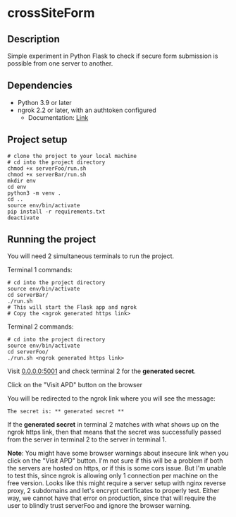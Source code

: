 # crossSiteForm

## Description
Simple experiment in Python Flask to check if secure form submission is possible from one server to another.

## Dependencies
* Python 3.9 or later
* ngrok 2.2 or later, with an authtoken configured
  * Documentation: [Link](https://ngrok.com/docs#getting-started-authtoken)

## Project setup
```shell
# clone the project to your local machine
# cd into the project directory
chmod +x serverFoo/run.sh
chmod +x serverBar/run.sh
mkdir env
cd env
python3 -m venv .
cd ..
source env/bin/activate
pip install -r requirements.txt
deactivate
```

## Running the project
You will need 2 simultaneous terminals to run the project.

Terminal 1 commands:
```shell
# cd into the project directory
source env/bin/activate
cd serverBar/
./run.sh
# This will start the Flask app and ngrok
# Copy the <ngrok generated https link>
```

Terminal 2 commands:
```shell
# cd into the project directory
source env/bin/activate
cd serverFoo/
./run.sh <ngrok generated https link>
```

Visit [0.0.0.0:5001]() and check terminal 2 for the **generated secret**.

Click on the "Visit APD" button on the browser

You will be redirected to the ngrok link where you will see the message:
```text
The secret is: ** generated secret **
```
If the **generated secret** in terminal 2 matches with what shows up on the ngrok https link, then that means that the
secret was successfully passed from the server in terminal 2 to the server in terminal 1.

**Note**: You might have some browser warnings about insecure link when you click on the "Visit APD" button. I'm not sure if
this will be a problem if both the servers are hosted on https, or if this is some cors issue. But I'm unable to test this,
since ngrok is allowing only 1 connection per machine on the free version. Looks like this might require a server setup
with nginx reverse proxy, 2 subdomains and let's encrypt certificates to properly test. Either way, we cannot have that
error on production, since that will require the user to blindly trust serverFoo and ignore the browser warning.

